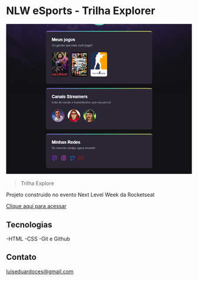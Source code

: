# NLW eSports - Trilha Explorer

![preview](./.github/preview.png)

>Trilha Explore

Projeto construido no evento Next Level Week da Rocketseat

[Clique aqui para acessar](https://eduhzin.github.io/NLW-Esports-Explorer/)



## Tecnologias

-HTML
-CSS
-Git e Github

## Contato

luiseduardoces@gmail.com